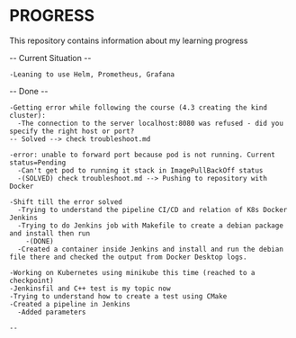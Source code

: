 # PROGRESS
This repository contains information about my learning progress



-- Current Situation --
    
    -Leaning to use Helm, Prometheus, Grafana 







-- Done --
    
    -Getting error while following the course (4.3 creating the kind cluster):
      -The connection to the server localhost:8080 was refused - did you specify the right host or port?
    -- Solved --> check troubleshoot.md  

    -error: unable to forward port because pod is not running. Current status=Pending
      -Can't get pod to running it stack in ImagePullBackOff status
      -(SOLVED) check troubleshoot.md --> Pushing to repository with Docker

    -Shift till the error solved
      -Trying to understand the pipeline CI/CD and relation of K8s Docker Jenkins
      -Trying to do Jenkins job with Makefile to create a debian package and install then run
        -(DONE)
      -Created a container inside Jenkins and install and run the debian file there and checked the output from Docker Desktop logs.    
         
    -Working on Kubernetes using minikube this time (reached to a checkpoint)
    -Jenkinsfil and C++ test is my topic now
    -Trying to understand how to create a test using CMake 
    -Created a pipeline in Jenkins
      -Added parameters

    --

